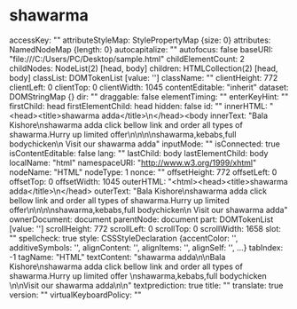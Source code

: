 # shawarma
accessKey: "" attributeStyleMap: StylePropertyMap {size: 0} attributes: NamedNodeMap {length: 0} autocapitalize: "" autofocus: false baseURI: "file:///C:/Users/PC/Desktop/sample.html" childElementCount: 2 childNodes: NodeList(2) [head, body] children: HTMLCollection(2) [head, body] classList: DOMTokenList [value: ''] className: "" clientHeight: 772 clientLeft: 0 clientTop: 0 clientWidth: 1045 contentEditable: "inherit" dataset: DOMStringMap {} dir: "" draggable: false elementTiming: "" enterKeyHint: "" firstChild: head firstElementChild: head hidden: false id: "" innerHTML: "&lt;head>&lt;title>shawarma adda&lt;/title>\n&lt;/head>&lt;body  innerText: "Bala Kishore\nshawarma adda click bellow link and order all types of shawarma.Hurry up limited offer\n\n\n\nshawarma,kebabs,full bodychicken\n Visit our shawarma adda" inputMode: "" isConnected: true isContentEditable: false lang: "" lastChild: body lastElementChild: body localName: "html" namespaceURI: "http://www.w3.org/1999/xhtml" nodeName: "HTML" nodeType: 1 nonce: "" offsetHeight: 772 offsetLeft: 0 offsetTop: 0 offsetWidth: 1045 outerHTML: "&lt;html>&lt;head>&lt;title>shawarma adda&lt;/title>\n&lt;/head> outerText: "Bala Kishore\nshawarma adda click bellow link and order all types of shawarma.Hurry up limited offer\n\n\n\nshawarma,kebabs,full bodychicken\n Visit our shawarma adda" ownerDocument: document parentNode: document part: DOMTokenList [value: ''] scrollHeight: 772 scrollLeft: 0 scrollTop: 0 scrollWidth: 1658 slot: "" spellcheck: true style: CSSStyleDeclaration {accentColor: '', additiveSymbols: '', alignContent: '', alignItems: '', alignSelf: '', …} tabIndex: -1 tagName: "HTML" textContent: "shawarma adda\n\nBala Kishore\nshawarma adda click bellow link and order all types of shawarma.Hurry up limited offer \nshawarma,kebabs,full bodychicken \n\nVisit our shawarma adda\n\n" textprediction: true title: "" translate: true version: "" virtualKeyboardPolicy: ""
